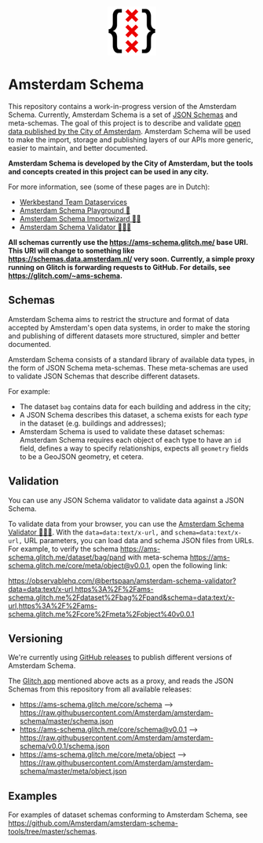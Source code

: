 <div align="center">
  <img width="100px" src="amsterdam-schema.svg" />
</div>

# Amsterdam Schema

This repository contains a work-in-progress version of the Amsterdam Schema. Currently, Amsterdam Schema is a set of [JSON Schemas](https://json-schema.org/) and meta-schemas. The goal of this project is to describe and validate [open data published by the City of Amsterdam](https://api.data.amsterdam.nl/api/). Amsterdam Schema will be used to make the import, storage and publishing layers of our APIs more generic, easier to maintain, and better documented.

__Amsterdam Schema is developed by the City of Amsterdam, but the tools and concepts created in this project can be used in any city.__

For more information, see (some of these pages are in Dutch):

- [Werkbestand Team Dataservices](https://observablehq.com/@bertspaan/werkbestand-team-dataservices)
- [Amsterdam Schema Playground 🎠](https://observablehq.com/@bertspaan/amsterdam-schema-playground)
- [Amsterdam Schema Importwizard 🧙‍♀️](https://amsterdam-schema-importwizard.glitch.me/)
- [Amsterdam Schema Validator 👩🏼‍🏫](https://observablehq.com/@bertspaan/amsterdam-schema-validator)

__All schemas currently use the https://ams-schema.glitch.me/ base URI. This URI will change to something like https://schemas.data.amsterdam.nl/ very soon. Currently, a simple proxy running on Glitch is forwarding requests to GitHub. For details, see https://glitch.com/~ams-schema.__

## Schemas

Amsterdam Schema aims to restrict the structure and format of data accepted by Amsterdam's open data systems, in order to make the storing and publishing of different datasets more structured, simpler and better documented.

Amsterdam Schema consists of a standard library of available data types, in the form of JSON Schema meta-schemas. These meta-schemas are used to validate JSON Schemas that describe different datasets.

For example:

- The dataset `bag` contains data for each building and address in the city;
- A JSON Schema describes this dataset, a schema exists for each _type_ in the dataset (e.g. buildings and addresses);
- Amsterdam Schema is used to validate these dataset schemas: Amsterdam Schema requires each object of each type to have an `id` field, defines a way to specify relationships, expects all `geometry` fields to be a GeoJSON geometry, et cetera.

## Validation

You can use any JSON Schema validator to validate data against a JSON Schema.

To validate data from your browser, you can use the [Amsterdam Schema Validator 👩🏼‍🏫](https://observablehq.com/@bertspaan/amsterdam-schema-validator). With the `data=data:text/x-url,` and `schema=data:text/x-url,` URL parameters, you can load data and schema JSON files from URLs. For example, to verify the schema https://ams-schema.glitch.me/dataset/bag/pand with meta-schema https://ams-schema.glitch.me/core/meta/object@v0.0.1, open the following link:

https://observablehq.com/@bertspaan/amsterdam-schema-validator?data=data:text/x-url,https%3A%2F%2Fams-schema.glitch.me%2Fdataset%2Fbag%2Fpand&schema=data:text/x-url,https%3A%2F%2Fams-schema.glitch.me%2Fcore%2Fmeta%2Fobject%40v0.0.1

## Versioning

We're currently using [GitHub releases](https://github.com/Amsterdam/amsterdam-schema/releases) to publish different versions of Amsterdam Schema.

The [Glitch app](https://glitch.com/~ams-schema) mentioned above acts as a proxy, and reads the JSON Schemas from this repository from all available releases:

- https://ams-schema.glitch.me/core/schema ⟶ https://raw.githubusercontent.com/Amsterdam/amsterdam-schema/master/schema.json
- https://ams-schema.glitch.me/core/schema@v0.0.1 ⟶ https://raw.githubusercontent.com/Amsterdam/amsterdam-schema/v0.0.1/schema.json
- https://ams-schema.glitch.me/core/meta/object ⟶ https://raw.githubusercontent.com/Amsterdam/amsterdam-schema/master/meta/object.json

## Examples

For examples of dataset schemas conforming to Amsterdam Schema, see https://github.com/Amsterdam/amsterdam-schema-tools/tree/master/schemas.
